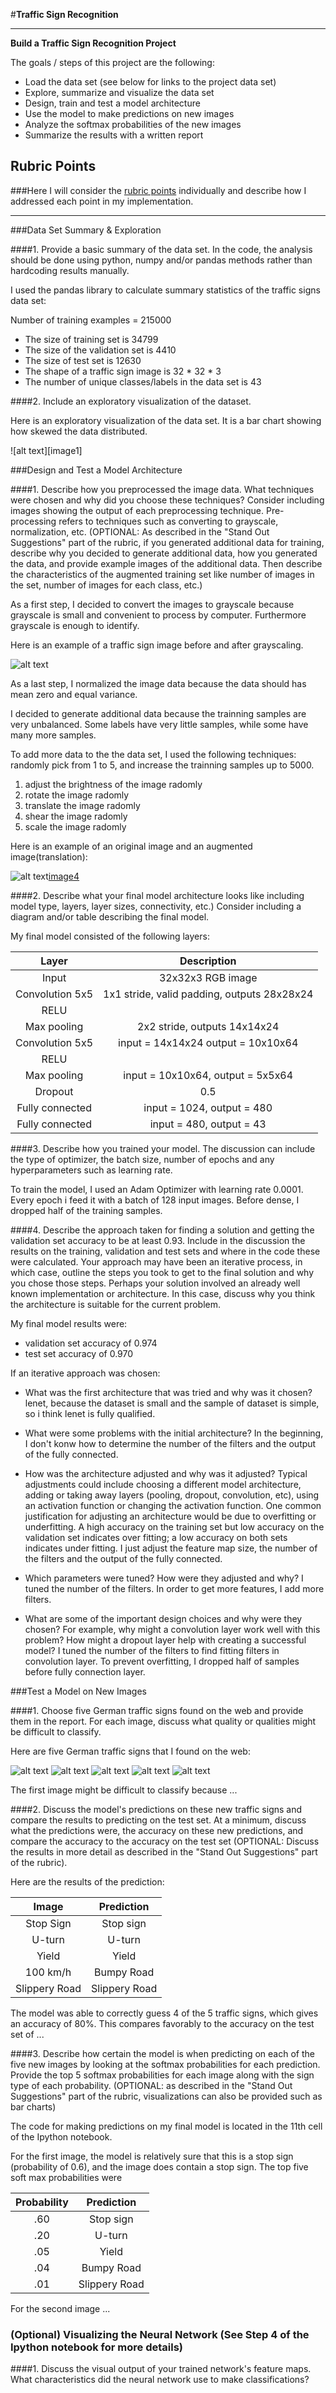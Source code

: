 #**Traffic Sign Recognition** 

---

**Build a Traffic Sign Recognition Project**

The goals / steps of this project are the following:
* Load the data set (see below for links to the project data set)
* Explore, summarize and visualize the data set
* Design, train and test a model architecture
* Use the model to make predictions on new images
* Analyze the softmax probabilities of the new images
* Summarize the results with a written report


[//]: # (Image References)

[lization.jpgimage1]: ./examples/visualization.jpg "visualization"
[image2]: ./examples/grayscale.jpg "grayscaling"
[image3]: ./examples/limit20.jpg "limit speed 20"
[image4]: ./examples/limit20_translation.jpg "limit speed 20"
[image5]: ./examples/placeholder.png "traffic sign 1"
[image6]: ./examples/placeholder.png "traffic sign 2"
[image7]: ./examples/placeholder.png "traffic sign 3"
[image8]: ./examples/placeholder.png "traffic sign 4"
[image9]: ./examples/placeholder.png "traffic sign 5"

## Rubric Points
###Here I will consider the [rubric points](https://review.udacity.com/#!/rubrics/481/view) individually and describe how I addressed each point in my implementation.  

---
###Data Set Summary & Exploration

####1. Provide a basic summary of the data set. In the code, the analysis should be done using python, numpy and/or pandas methods rather than hardcoding results manually.

I used the pandas library to calculate summary statistics of the traffic
signs data set:

Number of training examples = 215000


* The size of training set is 34799
* The size of the validation set is 4410
* The size of test set is 12630
* The shape of a traffic sign image is 32 * 32 * 3
* The number of unique classes/labels in the data set is 43

####2. Include an exploratory visualization of the dataset.

Here is an exploratory visualization of the data set. It is a bar chart showing how skewed the data distributed.

![alt text][image1]

###Design and Test a Model Architecture

####1. Describe how you preprocessed the image data. What techniques were chosen and why did you choose these techniques? Consider including images showing the output of each preprocessing technique. Pre-processing refers to techniques such as converting to grayscale, normalization, etc. (OPTIONAL: As described in the "Stand Out Suggestions" part of the rubric, if you generated additional data for training, describe why you decided to generate additional data, how you generated the data, and provide example images of the additional data. Then describe the characteristics of the augmented training set like number of images in the set, number of images for each class, etc.)

As a first step, I decided to convert the images to grayscale because grayscale is small and convenient to process by computer.
Furthermore grayscale is enough to identify.

Here is an example of a traffic sign image before and after grayscaling.

![alt text][image2]

As a last step, I normalized the image data because the data should has mean zero and equal variance.

I decided to generate additional data because the trainning samples are very unbalanced.
Some labels have very little samples, while some have many more samples.

To add more data to the the data set, I used the following techniques:
randomly pick from 1 to 5, and increase the trainning samples up to 5000.
1. adjust the brightness of the image radomly
2. rotate the image radomly
3. translate the image radomly
4. shear the image radomly
5. scale the image radomly

Here is an example of an original image and an augmented image(translation):

![alt text][image3][image4]


####2. Describe what your final model architecture looks like including model type, layers, layer sizes, connectivity, etc.) Consider including a diagram and/or table describing the final model.

My final model consisted of the following layers:

| Layer         		|     Description	        					|
|:---------------------:|:---------------------------------------------:|
| Input         		| 32x32x3 RGB image   							|
| Convolution 5x5     	| 1x1 stride, valid padding, outputs 28x28x24 	|
| RELU					|												|
| Max pooling	      	| 2x2 stride,  outputs 14x14x24 				|
| Convolution 5x5	    | input = 14x14x24 output = 10x10x64     		|
| RELU					|												|
| Max pooling	      	| input = 10x10x64, output = 5x5x64             |
| Dropout	         	| 0.5                                           |
| Fully connected		| input = 1024, output = 480        			|
| Fully connected		| input = 480, output = 43                      |


####3. Describe how you trained your model. The discussion can include the type of optimizer, the batch size, number of epochs and any hyperparameters such as learning rate.

To train the model, I used an Adam Optimizer with learning rate 0.0001. Every epoch i feed it with a batch of 128 input images. Before dense, I dropped half of the training samples.

####4. Describe the approach taken for finding a solution and getting the validation set accuracy to be at least 0.93. Include in the discussion the results on the training, validation and test sets and where in the code these were calculated. Your approach may have been an iterative process, in which case, outline the steps you took to get to the final solution and why you chose those steps. Perhaps your solution involved an already well known implementation or architecture. In this case, discuss why you think the architecture is suitable for the current problem.

My final model results were:
* validation set accuracy of 0.974
* test set accuracy of 0.970

If an iterative approach was chosen:
* What was the first architecture that was tried and why was it chosen?
lenet, because the dataset is small and the sample of dataset is simple, so i think lenet is fully qualified.

* What were some problems with the initial architecture?
In the beginning, I don't konw how to determine the number of the filters and the output of the fully connected.

* How was the architecture adjusted and why was it adjusted? Typical adjustments could include choosing a different model architecture, adding or taking away layers (pooling, dropout, convolution, etc), using an activation function or changing the activation function. One common justification for adjusting an architecture would be due to overfitting or underfitting. A high accuracy on the training set but low accuracy on the validation set indicates over fitting; a low accuracy on both sets indicates under fitting.
I just adjust the feature map size, the number of the filters and the output of the fully connected. 

* Which parameters were tuned? How were they adjusted and why?
I tuned the number of the filters. In order to get more features, I add more filters.

* What are some of the important design choices and why were they chosen? For example, why might a convolution layer work well with this problem? How might a dropout layer help with creating a successful model?
I tuned the number of the filters to find fitting filters in convolution layer. To prevent overfitting, I dropped half of samples before fully connection layer.

###Test a Model on New Images

####1. Choose five German traffic signs found on the web and provide them in the report. For each image, discuss what quality or qualities might be difficult to classify.

Here are five German traffic signs that I found on the web:

![alt text][image4] ![alt text][image5] ![alt text][image6] 
![alt text][image7] ![alt text][image8]

The first image might be difficult to classify because ...

####2. Discuss the model's predictions on these new traffic signs and compare the results to predicting on the test set. At a minimum, discuss what the predictions were, the accuracy on these new predictions, and compare the accuracy to the accuracy on the test set (OPTIONAL: Discuss the results in more detail as described in the "Stand Out Suggestions" part of the rubric).

Here are the results of the prediction:

| Image			        |     Prediction	        					| 
|:---------------------:|:---------------------------------------------:| 
| Stop Sign      		| Stop sign   									| 
| U-turn     			| U-turn 										|
| Yield					| Yield											|
| 100 km/h	      		| Bumpy Road					 				|
| Slippery Road			| Slippery Road      							|


The model was able to correctly guess 4 of the 5 traffic signs, which gives an accuracy of 80%. This compares favorably to the accuracy on the test set of ...

####3. Describe how certain the model is when predicting on each of the five new images by looking at the softmax probabilities for each prediction. Provide the top 5 softmax probabilities for each image along with the sign type of each probability. (OPTIONAL: as described in the "Stand Out Suggestions" part of the rubric, visualizations can also be provided such as bar charts)

The code for making predictions on my final model is located in the 11th cell of the Ipython notebook.

For the first image, the model is relatively sure that this is a stop sign (probability of 0.6), and the image does contain a stop sign. The top five soft max probabilities were

| Probability         	|     Prediction	        					| 
|:---------------------:|:---------------------------------------------:| 
| .60         			| Stop sign   									| 
| .20     				| U-turn 										|
| .05					| Yield											|
| .04	      			| Bumpy Road					 				|
| .01				    | Slippery Road      							|


For the second image ... 

### (Optional) Visualizing the Neural Network (See Step 4 of the Ipython notebook for more details)
####1. Discuss the visual output of your trained network's feature maps. What characteristics did the neural network use to make classifications?


